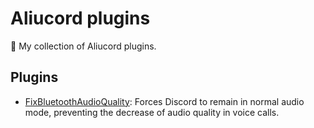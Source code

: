 # Aliucord plugins

🧩 My collection of Aliucord plugins.

## Plugins

- [FixBluetoothAudioQuality](https://github.com/oSumAtrIX/aliucord-plugins/blob/builds/FixBluetoothAudioQuality.zip): Forces Discord to remain in normal audio mode, preventing the decrease of audio quality in voice calls.
